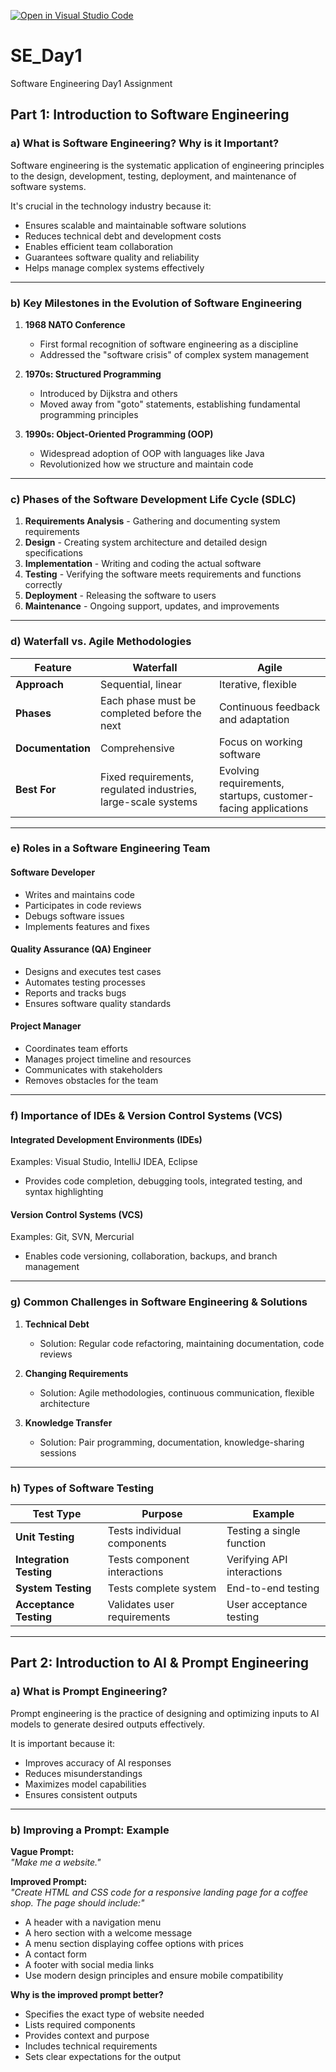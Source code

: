 [![Open in Visual Studio Code](https://classroom.github.com/assets/open-in-vscode-2e0aaae1b6195c2367325f4f02e2d04e9abb55f0b24a779b69b11b9e10269abc.svg)](https://classroom.github.com/online_ide?assignment_repo_id=18366796&assignment_repo_type=AssignmentRepo)
# SE_Day1
Software Engineering Day1 Assignment


## Part 1: Introduction to Software Engineering

### a) What is Software Engineering? Why is it Important?

Software engineering is the systematic application of engineering principles to the design, development, testing, deployment, and maintenance of software systems.  

It's crucial in the technology industry because it:

- Ensures scalable and maintainable software solutions  
- Reduces technical debt and development costs  
- Enables efficient team collaboration  
- Guarantees software quality and reliability  
- Helps manage complex systems effectively  

---

### b) Key Milestones in the Evolution of Software Engineering

1. **1968 NATO Conference**  
   - First formal recognition of software engineering as a discipline  
   - Addressed the "software crisis" of complex system management  

2. **1970s: Structured Programming**  
   - Introduced by Dijkstra and others  
   - Moved away from "goto" statements, establishing fundamental programming principles  

3. **1990s: Object-Oriented Programming (OOP)**  
   - Widespread adoption of OOP with languages like Java  
   - Revolutionized how we structure and maintain code  

---

### c) Phases of the Software Development Life Cycle (SDLC)

1. **Requirements Analysis** - Gathering and documenting system requirements  
2. **Design** - Creating system architecture and detailed design specifications  
3. **Implementation** - Writing and coding the actual software  
4. **Testing** - Verifying the software meets requirements and functions correctly  
5. **Deployment** - Releasing the software to users  
6. **Maintenance** - Ongoing support, updates, and improvements  

---

### d) Waterfall vs. Agile Methodologies

| Feature         | Waterfall | Agile |
|----------------|----------|-------|
| **Approach**   | Sequential, linear | Iterative, flexible |
| **Phases**     | Each phase must be completed before the next | Continuous feedback and adaptation |
| **Documentation** | Comprehensive | Focus on working software |
| **Best For**   | Fixed requirements, regulated industries, large-scale systems | Evolving requirements, startups, customer-facing applications |

---

### e) Roles in a Software Engineering Team

#### **Software Developer**
- Writes and maintains code  
- Participates in code reviews  
- Debugs software issues  
- Implements features and fixes  

#### **Quality Assurance (QA) Engineer**
- Designs and executes test cases  
- Automates testing processes  
- Reports and tracks bugs  
- Ensures software quality standards  

#### **Project Manager**
- Coordinates team efforts  
- Manages project timeline and resources  
- Communicates with stakeholders  
- Removes obstacles for the team  

---

### f) Importance of IDEs & Version Control Systems (VCS)

#### **Integrated Development Environments (IDEs)**
Examples: Visual Studio, IntelliJ IDEA, Eclipse  
- Provides code completion, debugging tools, integrated testing, and syntax highlighting  

#### **Version Control Systems (VCS)**
Examples: Git, SVN, Mercurial  
- Enables code versioning, collaboration, backups, and branch management  

---

### g) Common Challenges in Software Engineering & Solutions

1. **Technical Debt**  
   - Solution: Regular code refactoring, maintaining documentation, code reviews  

2. **Changing Requirements**  
   - Solution: Agile methodologies, continuous communication, flexible architecture  

3. **Knowledge Transfer**  
   - Solution: Pair programming, documentation, knowledge-sharing sessions  

---

### h) Types of Software Testing

| Test Type         | Purpose | Example |
|------------------|---------|---------|
| **Unit Testing** | Tests individual components | Testing a single function |
| **Integration Testing** | Tests component interactions | Verifying API interactions |
| **System Testing** | Tests complete system | End-to-end testing |
| **Acceptance Testing** | Validates user requirements | User acceptance testing |

---

## Part 2: Introduction to AI & Prompt Engineering

### a) What is Prompt Engineering?

Prompt engineering is the practice of designing and optimizing inputs to AI models to generate desired outputs effectively.  

It is important because it:  

- Improves accuracy of AI responses  
- Reduces misunderstandings  
- Maximizes model capabilities  
- Ensures consistent outputs  

---

### b) Improving a Prompt: Example

**Vague Prompt:**  
*"Make me a website."*  

**Improved Prompt:**  
*"Create HTML and CSS code for a responsive landing page for a coffee shop. The page should include:"*  

- A header with a navigation menu  
- A hero section with a welcome message  
- A menu section displaying coffee options with prices  
- A contact form  
- A footer with social media links  
- Use modern design principles and ensure mobile compatibility  

**Why is the improved prompt better?**  
- Specifies the exact type of website needed  
- Lists required components  
- Provides context and purpose  
- Includes technical requirements  
- Sets clear expectations for the output  

